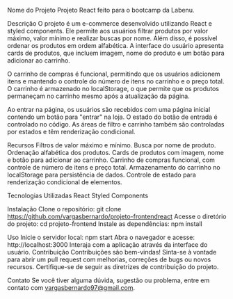 Nome do Projeto
Projeto React feito para o bootcamp da Labenu.

Descrição
O projeto é um e-commerce desenvolvido utilizando React e styled components. Ele permite aos usuários filtrar produtos por valor máximo, valor mínimo e realizar buscas por nome. Além disso, é possível ordenar os produtos em ordem alfabética. A interface do usuário apresenta cards de produtos, que incluem imagem, nome do produto e um botão para adicionar ao carrinho.

O carrinho de compras é funcional, permitindo que os usuários adicionem itens e mantendo o controle do número de itens no carrinho e o preço total. O carrinho é armazenado no localStorage, o que permite que os produtos permaneçam no carrinho mesmo após a atualização da página.

Ao entrar na página, os usuários são recebidos com uma página inicial contendo um botão para "entrar" na loja. O estado do botão de entrada é controlado no código. As áreas de filtro e carrinho também são controladas por estados e têm renderização condicional.

Recursos
Filtros de valor máximo e mínimo.
Busca por nome de produto.
Ordenação alfabética dos produtos.
Cards de produtos com imagem, nome e botão para adicionar ao carrinho.
Carrinho de compras funcional, com controle de número de itens e preço total.
Armazenamento do carrinho no localStorage para persistência de dados.
Controle de estado para renderização condicional de elementos.

Tecnologias Utilizadas
React
Styled Components

Instalação
Clone o repositório: git clone https://github.com/vargasbernardo/projeto-frontendreact
Acesse o diretório do projeto: cd projeto-frontend
Instale as dependências: npm install

Uso
Inicie o servidor local: npm start
Abra o navegador e acesse: http://localhost:3000
Interaja com a aplicação através da interface do usuário.
Contribuição
Contribuições são bem-vindas! Sinta-se à vontade para abrir um pull request com melhorias, correções de bugs ou novos recursos. Certifique-se de seguir as diretrizes de contribuição do projeto.

Contato
Se você tiver alguma dúvida, sugestão ou problema, entre em contato com vargasbernardo97@gmail.com.